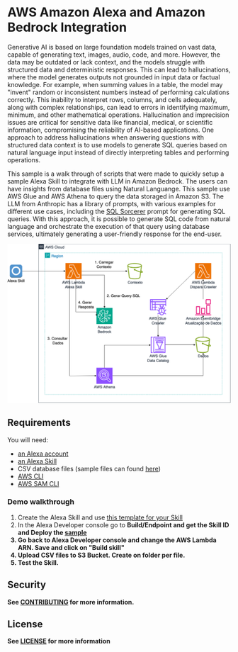 # AWS Amazon Alexa and Amazon Bedrock Integration

Generative AI is based on large foundation models trained on vast data, capable of generating text, images, 
audio, code, and more. However, the data may be outdated or lack context, and the models struggle with structured
data and deterministic responses. This can lead to hallucinations, where the model generates outputs not grounded
in input data or factual knowledge. For example, when summing values in a table, the model may "invent" random or
inconsistent numbers instead of performing calculations correctly. This inability to interpret rows, columns, and
cells adequately, along with complex relationships, can lead to errors in identifying maximum, minimum, and other
mathematical operations. Hallucination and imprecision issues are critical for sensitive data like financial, medical,
or scientific information, compromising the reliability of AI-based applications. One approach to address 
hallucinations when answering questions with structured data context is to use models to generate SQL queries based on
natural language input instead of directly interpreting tables and performing operations.

This sample is a walk through of scripts that were made to quickly setup a sample Alexa Skill to integrate with LLM 
in Amazon Bedrock. The users can have insights from database files using Natural Languange. This sample use AWS Glue 
and AWS Athena to query the data storaged in Amazon S3. The LLM from Anthropic has a library of prompts, with various
examples for different use cases, including the [SQL Sorcerer](https://docs.anthropic.com/en/prompt-library/sql-sorcerer) 
prompt for generating SQL queries. With this approach, it is possible to generate SQL code from natural language 
and orchestrate the execution of that query using database services, ultimately generating a user-friendly response for the end-user.

<p align="center">
<img src="/images/alexa-bedrock-integration.png" width="550">
</p>

## Requirements

You will need:

- [an Alexa account](https://alexa.amazon.com/)
- [an Alexa Skill](https://developer.amazon.com/alexa/console/ask)
- CSV database files (sample files can found [here](https://moduloextratorpnp.mec.gov.br/))
- [AWS CLI](https://docs.aws.amazon.com/pt_br/cli/latest/userguide/getting-started-install.html)
- [AWS SAM CLI](https://docs.aws.amazon.com/serverless-application-model/latest/developerguide/install-sam-cli.html)

### Demo walkthrough

1. Create the Alexa Skill and use [this template for your Skill](./alexa/skill.json)
2. In the Alexa Developer console go to <b>Build/Endpoint<b> and get the <b>Skill ID</b> and Deploy the [sample](./src/README.md) 
3. Go back to Alexa Developer console and change the <b>AWS Lambda ARN</b>. Save and click on "Build skill"
4. Upload CSV files to S3 Bucket. Create on folder per file.
5. Test the Skill.



## Security

See [CONTRIBUTING](CONTRIBUTING.md#security-issue-notifications) for more information.

## License

See [LICENSE](LICENSE) for more information
